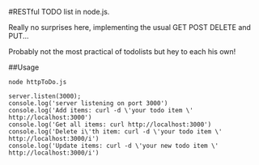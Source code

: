 #RESTful TODO list in node.js.

Really no surprises here, implementing the usual GET POST DELETE and PUT...

Probably not the most practical of todolists but hey to each his own!

##Usage

```
node httpToDo.js
```


```
server.listen(3000);
console.log('server listening on port 3000')
console.log('Add items: curl -d \'your todo item \' http://localhost:3000')
console.log('Get all items: curl http://localhost:3000')
console.log('Delete i\'th item: curl -d \'your todo item \' http://localhost:3000/i')
console.log('Update items: curl -d \'your new todo item \' http://localhost:3000/i')
```

